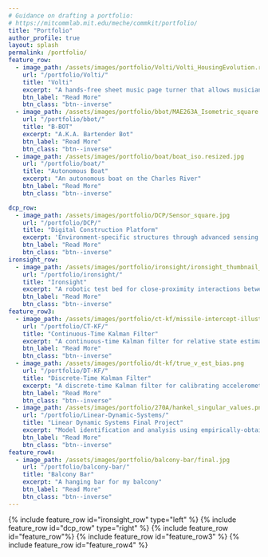 ```yaml
---
# Guidance on drafting a portfolio:
# https://mitcommlab.mit.edu/meche/commkit/portfolio/
title: "Portfolio"
author_profile: true
layout: splash
permalink: /portfolio/
feature_row:
  - image_path: /assets/images/portfolio/Volti/Volti_HousingEvolution.resized.jpg
    url: "/portfolio/Volti/"
    title: "Volti"
    excerpt: "A hands-free sheet music page turner that allows musicians to play without interruption"
    btn_label: "Read More"
    btn_class: "btn--inverse"
  - image_path: /assets/images/portfolio/bbot/MAE263A_Isometric_square.JPG
    url: "/portfolio/bbot/"
    title: "B-BOT"
    excerpt: "A.K.A. Bartender Bot"
    btn_label: "Read More"
    btn_class: "btn--inverse"
  - image_path: /assets/images/portfolio/boat/boat_iso.resized.jpg
    url: "/portfolio/boat/"
    title: "Autonomous Boat"
    excerpt: "An autonomous boat on the Charles River"
    btn_label: "Read More"
    btn_class: "btn--inverse"

dcp_row:
  - image_path: /assets/images/portfolio/DCP/Sensor_square.jpg
    url: "/portfolio/DCP/"
    title: "Digital Construction Platform"
    excerpt: 'Environment-specific structures through advanced sensing and Additive Manufacturing'
    btn_label: "Read More"
    btn_class: "btn--inverse"
ironsight_row:
  - image_path: /assets/images/portfolio/ironsight/ironsight_thumbnail_square.png
    url: "/portfolio/ironsight/"
    title: "Ironsight"
    excerpt: "A robotic test bed for close-proximity interactions between autonomous CubeSats"
    btn_label: "Read More"
    btn_class: "btn--inverse"
feature_row3:
  - image_path: /assets/images/portfolio/ct-kf/missile-intercept-illustration.resized.png
    url: "/portfolio/CT-KF/"
    title: "Continuous-Time Kalman Filter"
    excerpt: "A continuous-time Kalman filter for relative state estimation between a missile and its target"
    btn_label: "Read More"
    btn_class: "btn--inverse"
  - image_path: /assets/images/portfolio/dt-kf/true_v_est_bias.png
    url: "/portfolio/DT-KF/"
    title: "Discrete-Time Kalman Filter"
    excerpt: "A discrete-time Kalman filter for calibrating accelerometer bias using GPS"
    btn_label: "Read More"
    btn_class: "btn--inverse"
  - image_path: /assets/images/portfolio/270A/hankel_singular_values.png
    url: "/portfolio/Linear-Dynamic-Systems/"
    title: "Linear Dynamic Systems Final Project"
    excerpt: "Model identification and analysis using empirically-obtained lab data"
    btn_label: "Read More"
    btn_class: "btn--inverse"
feature_row4:
  - image_path: /assets/images/portfolio/balcony-bar/final.jpg
    url: "/portfolio/balcony-bar/"
    title: "Balcony Bar"
    excerpt: "A hanging bar for my balcony"
    btn_label: "Read More"
    btn_class: "btn--inverse"
---
```

{% include feature_row id="ironsight_row" type="left" %}
{% include feature_row id="dcp_row" type="right" %}
{% include feature_row id="feature_row"%}
{% include feature_row id="feature_row3" %}
{% include feature_row id="feature_row4" %}


